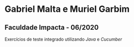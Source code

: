 # Gabriel Malta e Muriel Garbim
## Faculdade Impacta - 06/2020

Exercícios de teste integrado utilizando _Java_ e _Cucumber_
